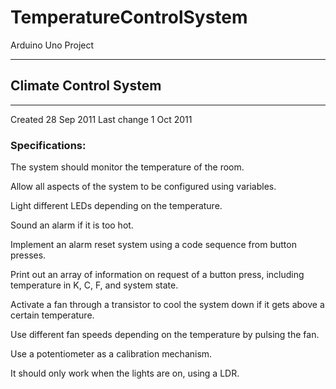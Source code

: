 # TemperatureControlSystem
Arduino Uno Project

---
## Climate Control System
---

Created      28 Sep 2011
Last change  1  Oct 2011

### Specifications:

The system should monitor the temperature of the room.

Allow all aspects of the system to be configured using variables.

Light different LEDs depending on the temperature.

Sound an alarm if it is too hot.

Implement an alarm reset system using a code sequence from button presses.

Print out an array of information on request of a button press, including temperature in K, C, F, and system state.

Activate a fan through a transistor to cool the system down if it gets above a certain temperature.

Use different fan speeds depending on the temperature by pulsing the fan.

Use a potentiometer as a calibration mechanism.

It should only work when the lights are on, using a LDR.
